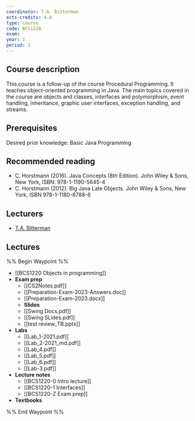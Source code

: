 ```yaml
---
coordinator: T.A. Bitterman
ects-credits: 4.0
type: course
code: BCS1220
exam: 
year: 1
period: 2
---
```


## Course description
This course is a follow-up of the course Procedural Programming. It teaches object-oriented programming in Java. The main topics covered in the course are objects and classes, interfaces and polymorphism, event handling, inheritance, graphic user interfaces, exception handling, and streams.

## Prerequisites
Desired prior knowledge: Basic Java Programming

## Recommended reading
- C. Horstmann (2016). Java Concepts (8th Edition). John Wiley & Sons, New York, ISBN: 978-1-1190-5645-4 
- C. Horstmann (2012). Big Java Late Objects. John Wiley & Sons, New York, ISBN 978-1-1180-8788-6

## Lecturers
- [T.A. Bitterman](https://www.maastrichtuniversity.nl/ta-bitterman)

## Lectures
%% Begin Waypoint %%
- [[BCS1220 Objects in programming]]
- **Exam prep**
	- [[CS2Notes.pdf]]
	- [[Preparation-Exam-2023-Answers.doc]]
	- [[Preparation-Exam-2023.docx]]
	- **Slides**
	- [[Swing Docs.pdf]]
	- [[Swing SLides.pdf]]
	- [[test review_TB.pptx]]
- **Labs**
	- [[Lab_1-2021.pdf]]
	- [[Lab_2-2021_md.pdf]]
	- [[Lab_4.pdf]]
	- [[Lab_5.pdf]]
	- [[Lab_6.pdf]]
	- [[Lab-3.pdf]]
- **Lecture notes**
	- [[BCS1220-0 Intro lecture]]
	- [[BCS1220-1 Interfaces]]
	- [[BCS1220-Z Exam prep]]
- **Textbooks**

%% End Waypoint %%